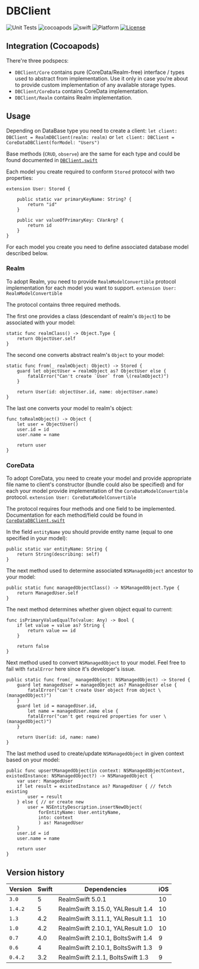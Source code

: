# DBClient

![Unit Tests](https://github.com/rnkyr/DBClient/workflows/Unit%20Tests/badge.svg?branch=master&event=push) ![cocoapods](https://img.shields.io/badge/pod-3.0-blue)  ![swift](https://img.shields.io/badge/Swift-5.0-orange.svg) ![Platform](http://img.shields.io/badge/platform-iOS-blue.svg?style=flat) [![License](http://img.shields.io/badge/license-MIT-green.svg?style=flat)](https://github.com/rnkyr/DBClient/blob/master/LICENSE)

## Integration (Cocoapods)

There're three podspecs:

- `DBClient/Core` contains pure (CoreData/Realm-free) interface / types used to abstract from implementation. Use it only in case you're about to provide custom implementation of any available storage types.
- `DBClient/CoreData` contains CoreData implementation.
- `DBClient/Realm` contains Realm implementation.

## Usage

Depending on DataBase type you need to create a client:
`let client: DBClient = RealmDBClient(realm: realm)`
or
`let client: DBClient = CoreDataDBClient(forModel: "Users")`

Base methods (`CRUD`,  `observe`) are the same for each type and could be found documented in [`DBClient.swift`](https://github.com/rnkyr/DBClient/blob/master/DBClient/Core/DBClient.swift)

Each model you create required to conform `Stored` protocol with two properties:
```
extension User: Stored {

    public static var primaryKeyName: String? {
        return "id"
    }

    public var valueOfPrimaryKey: CVarArg? {
        return id
    }
}
```

For each model you create you need to define associated database model described below.

### Realm

To adopt Realm, you need to provide `RealmModelConvertible` protocol implementation for each model you want to support.
`extension User: RealmModelConvertible`

The protocol contains three required methods.

The first one provides a  class (descendant of realm's `Object`) to be associated with your model:
```
static func realmClass() -> Object.Type {
    return ObjectUser.self
}
```

The second one converts abstract realm's `Object` to your model:  
```
static func from(_ realmObject: Object) -> Stored {
    guard let objectUser = realmObject as? ObjectUser else {
        fatalError("Can't create `User` from \(realmObject)")
    }

    return User(id: objectUser.id, name: objectUser.name)
}
```

The last one converts your model to realm's object:
```
func toRealmObject() -> Object {
    let user = ObjectUser()
    user.id = id
    user.name = name

    return user
}
```

### CoreData

To adopt CoreData, you need to create your model and provide appropriate file name to client's constructor (bundle could also be specified) and for each your model provide implementation of the `CoreDataModelConvertible` protocol.
`extension User: CoreDataModelConvertible`

The protocol requires four methods and one field to be implemented. Documentation for each method/field could be found in [`CoreDataDBClient.swift`](https://github.com/rnkyr/DBClient/blob/master/DBClient/CoreData/CoreDataDBClient.swift)

In the field `entityName` you should provide entity name (equal to one specified in your model):
```
public static var entityName: String {
    return String(describing: self)
}
```

The next method used to determine associated `NSManagedObject` ancestor to your model:
```
public static func managedObjectClass() -> NSManagedObject.Type {
    return ManagedUser.self
}
```

The next method determines whether given object equal to current: 
```
func isPrimaryValueEqualTo(value: Any) -> Bool {
    if let value = value as? String {
        return value == id
    }

    return false
}
```

Next method used to convert `NSManagedObject` to your model. Feel free to fail with `fatalError` here since it's developer's issue. 
```
public static func from(_ managedObject: NSManagedObject) -> Stored {
    guard let managedUser = managedObject as? ManagedUser else {
        fatalError("can't create User object from object \(managedObject)")
    }
    guard let id = managedUser.id,
        let name = managedUser.name else {
        fatalError("can't get required properties for user \(managedObject)")
    }

    return User(id: id, name: name)
}
```

The last method used to create/update `NSManagedObject` in given context based on your model:
```
public func upsertManagedObject(in context: NSManagedObjectContext, existedInstance: NSManagedObject?) -> NSManagedObject {
    var user: ManagedUser
    if let result = existedInstance as? ManagedUser { // fetch existing
        user = result
    } else { // or create new
        user = NSEntityDescription.insertNewObject(
            forEntityName: User.entityName,
            into: context
            ) as! ManagedUser
    }
    user.id = id
    user.name = name

    return user
}

```

## Version history


| Version | Swift | Dependencies                                | iOS  |
|----------|-------|----------------------------------------|------|
| `3.0`     | 5       | RealmSwift 5.0.1  | 10   |
| `1.4.2`     | 5       | RealmSwift 3.15.0, YALResult 1.4  | 10   |
| `1.3`     | 4.2    | RealmSwift 3.11.1, YALResult 1.1  | 10   |
| `1.0`     | 4.2    | RealmSwift 2.10.1, YALResult 1.0  | 10   |
| `0.7`     | 4.0    | RealmSwift 2.10.1, BoltsSwift 1.4  | 9     |
| `0.6`     |  4      | RealmSwift 2.10.1, BoltsSwift 1.3  | 9     |
| `0.4.2` |  3.2   | RealmSwift 2.1.1,  BoltsSwift 1.3   | 9     |
